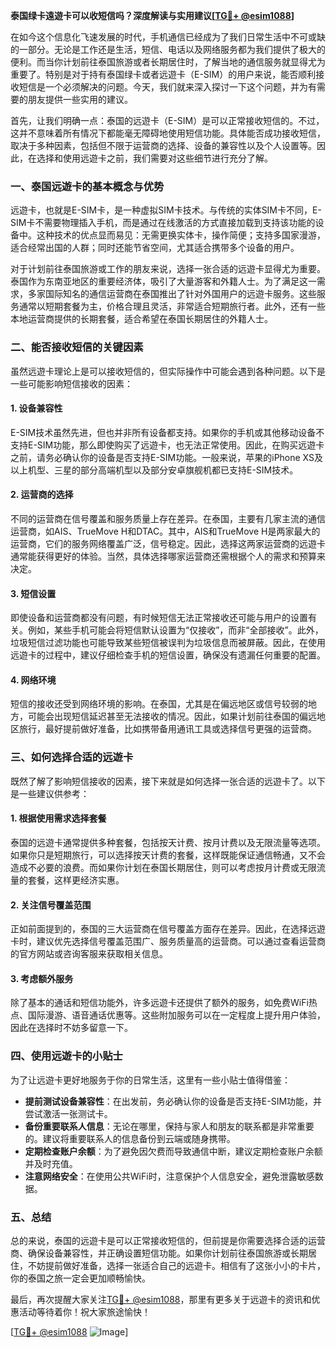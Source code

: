 **泰国绿卡遠遊卡可以收短信吗？深度解读与实用建议[[TG💪+ @esim1088](https://t.me/s/esim1088)]**

在如今这个信息化飞速发展的时代，手机通信已经成为了我们日常生活中不可或缺的一部分。无论是工作还是生活，短信、电话以及网络服务都为我们提供了极大的便利。而当你计划前往泰国旅游或者长期居住时，了解当地的通信服务就显得尤为重要了。特别是对于持有泰国绿卡或者远遊卡（E-SIM）的用户来说，能否顺利接收短信是一个必须解决的问题。今天，我们就来深入探讨一下这个问题，并为有需要的朋友提供一些实用的建议。

首先，让我们明确一点：泰国的远遊卡（E-SIM）是可以正常接收短信的。不过，这并不意味着所有情况下都能毫无障碍地使用短信功能。具体能否成功接收短信，取决于多种因素，包括但不限于运营商的选择、设备的兼容性以及个人设置等。因此，在选择和使用远遊卡之前，我们需要对这些细节进行充分了解。

### **一、泰国远遊卡的基本概念与优势**

远遊卡，也就是E-SIM卡，是一种虚拟SIM卡技术。与传统的实体SIM卡不同，E-SIM卡不需要物理插入手机，而是通过在线激活的方式直接加载到支持该功能的设备中。这种技术的优点显而易见：无需更换实体卡，操作简便；支持多国家漫游，适合经常出国的人群；同时还能节省空间，尤其适合携带多个设备的用户。

对于计划前往泰国旅游或工作的朋友来说，选择一张合适的远遊卡显得尤为重要。泰国作为东南亚地区的重要经济体，吸引了大量游客和外籍人士。为了满足这一需求，多家国际知名的通信运营商在泰国推出了针对外国用户的远遊卡服务。这些服务通常以短期套餐为主，价格合理且灵活，非常适合短期旅行者。此外，还有一些本地运营商提供的长期套餐，适合希望在泰国长期居住的外籍人士。

### **二、能否接收短信的关键因素**

虽然远遊卡理论上是可以接收短信的，但实际操作中可能会遇到各种问题。以下是一些可能影响短信接收的因素：

#### **1. 设备兼容性**
E-SIM技术虽然先进，但也并非所有设备都支持。如果你的手机或其他移动设备不支持E-SIM功能，那么即使购买了远遊卡，也无法正常使用。因此，在购买远遊卡之前，请务必确认你的设备是否支持E-SIM功能。一般来说，苹果的iPhone XS及以上机型、三星的部分高端机型以及部分安卓旗舰机都已支持E-SIM技术。

#### **2. 运营商的选择**
不同的运营商在信号覆盖和服务质量上存在差异。在泰国，主要有几家主流的通信运营商，如AIS、TrueMove H和DTAC。其中，AIS和TrueMove H是两家最大的运营商，它们的服务网络覆盖广泛，信号稳定。因此，选择这两家运营商的远遊卡通常能获得更好的体验。当然，具体选择哪家运营商还需根据个人的需求和预算来决定。

#### **3. 短信设置**
即使设备和运营商都没有问题，有时候短信无法正常接收还可能与用户的设置有关。例如，某些手机可能会将短信默认设置为“仅接收”，而非“全部接收”。此外，垃圾短信过滤功能也可能导致某些短信被误判为垃圾信息而被屏蔽。因此，在使用远遊卡的过程中，建议仔细检查手机的短信设置，确保没有遗漏任何重要的配置。

#### **4. 网络环境**
短信的接收还受到网络环境的影响。在泰国，尤其是在偏远地区或信号较弱的地方，可能会出现短信延迟甚至无法接收的情况。因此，如果计划前往泰国的偏远地区旅行，最好提前做好准备，比如携带备用通讯工具或选择信号更强的运营商。

### **三、如何选择合适的远遊卡**

既然了解了影响短信接收的因素，接下来就是如何选择一张合适的远遊卡了。以下是一些建议供参考：

#### **1. 根据使用需求选择套餐**
泰国的远遊卡通常提供多种套餐，包括按天计费、按月计费以及无限流量等选项。如果你只是短期旅行，可以选择按天计费的套餐，这样既能保证通信畅通，又不会造成不必要的浪费。而如果你计划在泰国长期居住，则可以考虑按月计费或无限流量的套餐，这样更经济实惠。

#### **2. 关注信号覆盖范围**
正如前面提到的，泰国的三大运营商在信号覆盖方面存在差异。因此，在选择远遊卡时，建议优先选择信号覆盖范围广、服务质量高的运营商。可以通过查看运营商的官方网站或咨询客服来获取相关信息。

#### **3. 考虑额外服务**
除了基本的通话和短信功能外，许多远遊卡还提供了额外的服务，如免费WiFi热点、国际漫游、语音通话优惠等。这些附加服务可以在一定程度上提升用户体验，因此在选择时不妨多留意一下。

### **四、使用远遊卡的小贴士**

为了让远遊卡更好地服务于你的日常生活，这里有一些小贴士值得借鉴：

- **提前测试设备兼容性**：在出发前，务必确认你的设备是否支持E-SIM功能，并尝试激活一张测试卡。
- **备份重要联系人信息**：无论在哪里，保持与家人和朋友的联系都是非常重要的。建议将重要联系人的信息备份到云端或随身携带。
- **定期检查账户余额**：为了避免因欠费而导致通信中断，建议定期检查账户余额并及时充值。
- **注意网络安全**：在使用公共WiFi时，注意保护个人信息安全，避免泄露敏感数据。

### **五、总结**

总的来说，泰国的远遊卡是可以正常接收短信的，但前提是你需要选择合适的运营商、确保设备兼容性，并正确设置短信功能。如果你计划前往泰国旅游或长期居住，不妨提前做好准备，选择一张适合自己的远遊卡。相信有了这张小小的卡片，你的泰国之旅一定会更加顺畅愉快。

最后，再次提醒大家关注[TG💪+ @esim1088](https://t.me/s/esim1088)，那里有更多关于远遊卡的资讯和优惠活动等待着你！祝大家旅途愉快！

[[TG💪+ @esim1088](https://t.me/s/esim1088) ![Image](https://i.postimg.cc/4NQfJmqS/Snipaste-2025-05-13-00-14-12.png)]